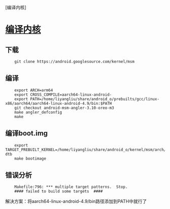 [编译内核]

# [编译内核](https://source.android.com/setup/build/building-kernels)

## 下载
```   
    git clone https://android.googlesource.com/kernel/msm
```

## 编译    
```
    export ARCH=arm64
    export CROSS_COMPILE=aarch64-linux-android-
    export PATH=/home/liyangliu/share/android_o/prebuilts/gcc/linux-x86/aarch64/aarch64-linux-android-4.9/bin:$PATH
    git checkout android-msm-angler-3.10-oreo-m3
    make angler_defconfig
    make
```

## 编译boot.img
```
    export TARGET_PREBUILT_KERNEL=/home/liyangliu/share/android_o/kernel/msm/arch/arm64/boot/Image.gz-dtb
    make bootimage
```


## 错误分析
```
    Makefile:796: *** multiple target patterns.  Stop.
    #### failed to build some targets  ####
```
解决方案：将aarch64-linux-android-4.9/bin路径添加到PATH中就行了
